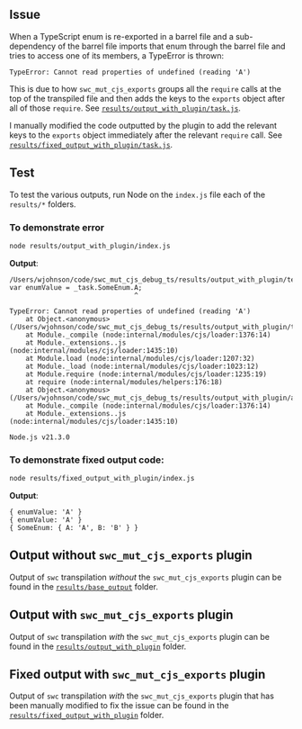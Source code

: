 ## Issue

When a TypeScript enum is re-exported in a barrel file and a sub-dependency of the barrel file imports that enum through the barrel file and tries to access one of its members, a TypeError is thrown:

```
TypeError: Cannot read properties of undefined (reading 'A')
```

This is due to how `swc_mut_cjs_exports` groups all the `require` calls at the top of the transpiled file and then adds the keys to the `exports` object after all of those `require`. See [`results/output_with_plugin/task.js`](results/output_with_plugin/task.js).

I manually modified the code outputted by the plugin to add the relevant keys to the `exports` object immediately after the relevant `require` call. See [`results/fixed_output_with_plugin/task.js`](results/fixed_output_with_plugin/task.js).

## Test

To test the various outputs, run Node on the `index.js` file each of the `results/*` folders.

### To demonstrate error

```bash
node results/output_with_plugin/index.js
```

**Output**:

```
/Users/wjohnson/code/swc_mut_cjs_debug_ts/results/output_with_plugin/testImport.js:16
var enumValue = _task.SomeEnum.A;
                               ^

TypeError: Cannot read properties of undefined (reading 'A')
    at Object.<anonymous> (/Users/wjohnson/code/swc_mut_cjs_debug_ts/results/output_with_plugin/testImport.js:16:32)
    at Module._compile (node:internal/modules/cjs/loader:1376:14)
    at Module._extensions..js (node:internal/modules/cjs/loader:1435:10)
    at Module.load (node:internal/modules/cjs/loader:1207:32)
    at Module._load (node:internal/modules/cjs/loader:1023:12)
    at Module.require (node:internal/modules/cjs/loader:1235:19)
    at require (node:internal/modules/helpers:176:18)
    at Object.<anonymous> (/Users/wjohnson/code/swc_mut_cjs_debug_ts/results/output_with_plugin/anotherDep.js:5:19)
    at Module._compile (node:internal/modules/cjs/loader:1376:14)
    at Module._extensions..js (node:internal/modules/cjs/loader:1435:10)

Node.js v21.3.0
```

### To demonstrate fixed output code:

```bash
node results/fixed_output_with_plugin/index.js
```

**Output**:

```
{ enumValue: 'A' }
{ enumValue: 'A' }
{ SomeEnum: { A: 'A', B: 'B' } }
```

## Output without `swc_mut_cjs_exports` plugin

Output of `swc` transpilation _without_ the `swc_mut_cjs_exports` plugin can be found in the [`results/base_output`](results/base_output) folder.

## Output with `swc_mut_cjs_exports` plugin

Output of `swc` transpilation _with_ the `swc_mut_cjs_exports` plugin can be found in the [`results/output_with_plugin`](results/output_with_plugin) folder.

## Fixed output with `swc_mut_cjs_exports` plugin

Output of `swc` transpilation _with_ the `swc_mut_cjs_exports` plugin that has been manually modified to fix the issue can be found in the [`results/fixed_output_with_plugin`](results/fixed_output_with_plugin) folder.
